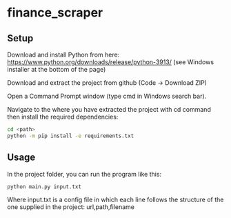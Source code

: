 # finance_scraper

## Setup

Download and install Python from here: https://www.python.org/downloads/release/python-3913/ (see Windows installer at the bottom of the page)

Download and extract the project from github (Code -> Download ZIP)

Open a Command Prompt window (type cmd in Windows search bar).

Navigate to the <path> where you have extracted the project with cd command then install the required dependencies:

```bash
cd <path>
python -m pip install -e requirements.txt
```

## Usage

In the project folder, you can run the program like this:

```bash
python main.py input.txt
```

Where input.txt is a config file in which each line follows the structure of the one supplied in the project:
url,path,filename